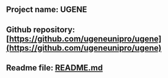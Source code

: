 ## Project name: UGENE

## Github repository: [https://github.com/ugeneunipro/ugene](https://github.com/ugeneunipro/ugene)

## Readme file:     [README.md](https://github.com/ugeneunipro/ugene/blob/master/README.md)
